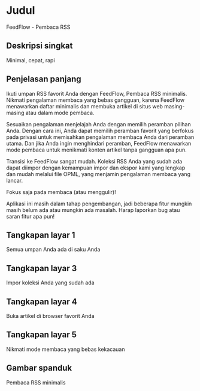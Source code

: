 # Judul

FeedFlow - Pembaca RSS

## Deskripsi singkat

Minimal, cepat, rapi

## Penjelasan panjang

Ikuti umpan RSS favorit Anda dengan FeedFlow, Pembaca RSS minimalis. Nikmati
pengalaman membaca yang bebas gangguan, karena FeedFlow menawarkan daftar
minimalis dan membuka artikel di situs web masing-masing atau dalam mode
pembaca.

Sesuaikan pengalaman menjelajah Anda dengan memilih peramban pilihan Anda.
Dengan cara ini, Anda dapat memilih peramban favorit yang berfokus pada privasi
untuk memisahkan pengalaman membaca Anda dari peramban utama. Dan jika Anda
ingin menghindari peramban, FeedFlow menawarkan mode pembaca untuk menikmati
konten artikel tanpa gangguan apa pun.

Transisi ke FeedFlow sangat mudah. Koleksi RSS Anda yang sudah ada dapat diimpor
dengan kemampuan impor dan ekspor kami yang lengkap dan mudah melalui file OPML,
yang menjamin pengalaman membaca yang lancar.

Fokus saja pada membaca (atau menggulir)!

Aplikasi ini masih dalam tahap pengembangan, jadi beberapa fitur mungkin masih
belum ada atau mungkin ada masalah. Harap laporkan bug atau saran fitur apa pun!

## Tangkapan layar 1

Semua umpan Anda ada di saku Anda

## Tangkapan layar 3

Impor koleksi Anda yang sudah ada

## Tangkapan layar 4

Buka artikel di browser favorit Anda

## Tangkapan layar 5

Nikmati mode membaca yang bebas kekacauan

## Gambar spanduk

Pembaca RSS minimalis
